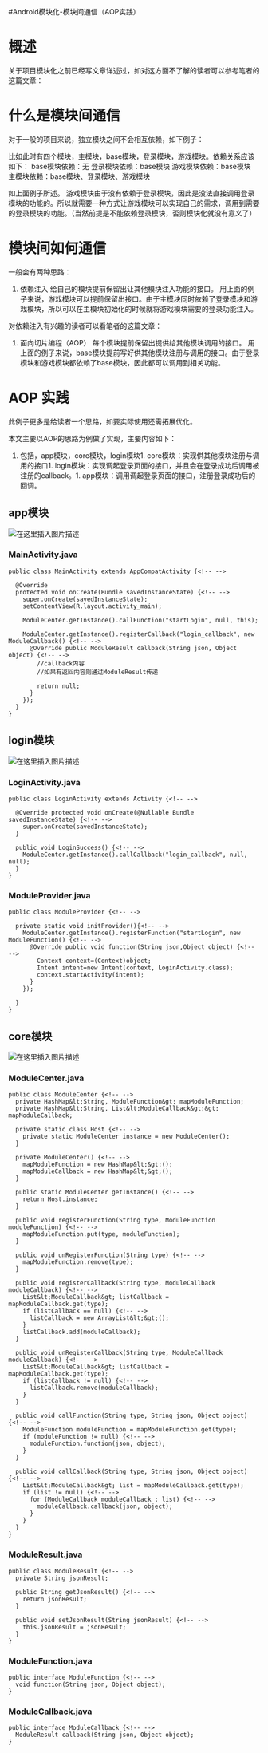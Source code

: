#Android模块化-模块间通信（AOP实践）
# 概述

关于项目模块化之前已经写文章详述过，如对这方面不了解的读者可以参考笔者的这篇文章： 

# 什么是模块间通信

对于一般的项目来说，独立模块之间不会相互依赖，如下例子：

>  
 比如此时有四个模块，主模块，base模块，登录模块，游戏模块。依赖关系应该如下： base模块依赖：无 登录模块依赖：base模块 游戏模块依赖：base模块 主模块依赖：base模块、登录模块、游戏模块 


如上面例子所述。 游戏模块由于没有依赖于登录模块，因此是没法直接调用登录模块的功能的。所以就需要一种方式让游戏模块可以实现自己的需求，调用到需要的登录模块的功能。（当然前提是不能依赖登录模块，否则模块化就没有意义了）

# 模块间如何通信

一般会有两种思路：
1. 依赖注入 给自己的模块提前保留出让其他模块注入功能的接口。 用上面的例子来说，游戏模块可以提前保留出接口。由于主模块同时依赖了登录模块和游戏模块，所以可以在主模块初始化的时候就将游戏模块需要的登录功能注入。
>  
 对依赖注入有兴趣的读者可以看笔者的这篇文章： 

1. 面向切片编程（AOP） 每个模块提前保留出提供给其他模块调用的接口。 用上面的例子来说，base模块提前写好供其他模块注册与调用的接口。由于登录模块和游戏模块都依赖了base模块，因此都可以调用到相关功能。
# AOP 实践

>  
 此例子更多是给读者一个思路，如要实际使用还需拓展优化。 


本文主要以AOP的思路为例做了实现，主要内容如下：
1. 包括，app模块，core模块，login模块1. core模块：实现供其他模块注册与调用的接口1. login模块：实现调起登录页面的接口，并且会在登录成功后调用被注册的callback。1. app模块：调用调起登录页面的接口，注册登录成功后的回调。
## app模块

<img src="https://raw.githubusercontent.com/Double2hao/xujiajia_blog/main/img/20.png" alt="在这里插入图片描述">

### MainActivity.java

```
public class MainActivity extends AppCompatActivity {<!-- -->

  @Override
  protected void onCreate(Bundle savedInstanceState) {<!-- -->
    super.onCreate(savedInstanceState);
    setContentView(R.layout.activity_main);

    ModuleCenter.getInstance().callFunction("startLogin", null, this);

    ModuleCenter.getInstance().registerCallback("login_callback", new ModuleCallback() {<!-- -->
      @Override public ModuleResult callback(String json, Object object) {<!-- -->
        //callback内容
        //如果有返回内容则通过ModuleResult传递

        return null;
      }
    });
  }
}

```

## login模块

<img src="https://raw.githubusercontent.com/Double2hao/xujiajia_blog/main/img/21.png" alt="在这里插入图片描述">

### LoginActivity.java

```
public class LoginActivity extends Activity {<!-- -->

  @Override protected void onCreate(@Nullable Bundle savedInstanceState) {<!-- -->
    super.onCreate(savedInstanceState);
  }

  public void LoginSuccess() {<!-- -->
    ModuleCenter.getInstance().callCallback("login_callback", null, null);
  }
}

```

### ModuleProvider.java

```
public class ModuleProvider {<!-- -->

  private static void initProvider(){<!-- -->
    ModuleCenter.getInstance().registerFunction("startLogin", new ModuleFunction() {<!-- -->
      @Override public void function(String json,Object object) {<!-- -->
        Context context=(Context)object;
        Intent intent=new Intent(context, LoginActivity.class);
        context.startActivity(intent);
      }
    });

  }
}

```

## core模块

<img src="https://raw.githubusercontent.com/Double2hao/xujiajia_blog/main/img/22.png" alt="在这里插入图片描述">

### ModuleCenter.java

```
public class ModuleCenter {<!-- -->
  private HashMap&lt;String, ModuleFunction&gt; mapModuleFunction;
  private HashMap&lt;String, List&lt;ModuleCallback&gt;&gt; mapModuleCallback;

  private static class Host {<!-- -->
    private static ModuleCenter instance = new ModuleCenter();
  }

  private ModuleCenter() {<!-- -->
    mapModuleFunction = new HashMap&lt;&gt;();
    mapModuleCallback = new HashMap&lt;&gt;();
  }

  public static ModuleCenter getInstance() {<!-- -->
    return Host.instance;
  }

  public void registerFunction(String type, ModuleFunction moduleFunction) {<!-- -->
    mapModuleFunction.put(type, moduleFunction);
  }

  public void unRegisterFunction(String type) {<!-- -->
    mapModuleFunction.remove(type);
  }

  public void registerCallback(String type, ModuleCallback moduleCallback) {<!-- -->
    List&lt;ModuleCallback&gt; listCallback = mapModuleCallback.get(type);
    if (listCallback == null) {<!-- -->
      listCallback = new ArrayList&lt;&gt;();
    }
    listCallback.add(moduleCallback);
  }

  public void unRegisterCallback(String type, ModuleCallback moduleCallback) {<!-- -->
    List&lt;ModuleCallback&gt; listCallback = mapModuleCallback.get(type);
    if (listCallback != null) {<!-- -->
      listCallback.remove(moduleCallback);
    }
  }

  public void callFunction(String type, String json, Object object) {<!-- -->
    ModuleFunction moduleFunction = mapModuleFunction.get(type);
    if (moduleFunction != null) {<!-- -->
      moduleFunction.function(json, object);
    }
  }

  public void callCallback(String type, String json, Object object) {<!-- -->
    List&lt;ModuleCallback&gt; list = mapModuleCallback.get(type);
    if (list != null) {<!-- -->
      for (ModuleCallback moduleCallback : list) {<!-- -->
        moduleCallback.callback(json, object);
      }
    }
  }
}

```

### ModuleResult.java

```
public class ModuleResult {<!-- -->
  private String jsonResult;

  public String getJsonResult() {<!-- -->
    return jsonResult;
  }

  public void setJsonResult(String jsonResult) {<!-- -->
    this.jsonResult = jsonResult;
  }
}

```

### ModuleFunction.java

```
public interface ModuleFunction {<!-- -->
  void function(String json, Object object);
}

```

### ModuleCallback.java

```
public interface ModuleCallback {<!-- -->
  ModuleResult callback(String json, Object object);
}

```